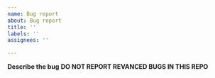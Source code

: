 ```yaml
---
name: Bug report
about: Bug report
title: ''
labels: ''
assignees: ''

---
```


**Describe the bug**
**DO NOT REPORT REVANCED BUGS IN THIS REPO**
